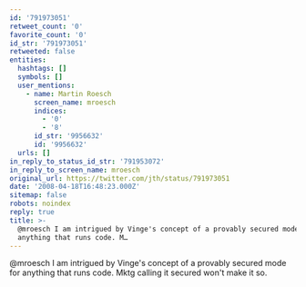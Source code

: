 ```yaml
---
id: '791973051'
retweet_count: '0'
favorite_count: '0'
id_str: '791973051'
retweeted: false
entities:
  hashtags: []
  symbols: []
  user_mentions:
    - name: Martin Roesch
      screen_name: mroesch
      indices:
        - '0'
        - '8'
      id_str: '9956632'
      id: '9956632'
  urls: []
in_reply_to_status_id_str: '791953072'
in_reply_to_screen_name: mroesch
original_url: https://twitter.com/jth/status/791973051
date: '2008-04-18T16:48:23.000Z'
sitemap: false
robots: noindex
reply: true
title: >-
  @mroesch I am intrigued by Vinge's concept of a provably secured mode for
  anything that runs code. M…
---
```


@mroesch I am intrigued by Vinge's concept of a provably secured mode for anything that runs code. Mktg calling it secured won't make it so.